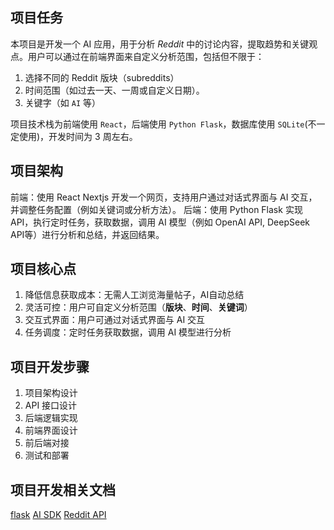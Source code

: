## 项目任务

本项目是开发一个 AI 应用，用于分析 *Reddit* 中的讨论内容，提取趋势和关键观点。用户可以通过在前端界面来自定义分析范围，包括但不限于：

1. 选择不同的 Reddit 版块（subreddits）
2. 时间范围（如过去一天、一周或自定义日期）。
3. 关键字（如 `AI` 等）

项目技术栈为前端使用 `React`，后端使用 `Python Flask`，数据库使用 `SQLite`(不一定使用)，开发时间为 3 周左右。

## 项目架构

前端：使用 React Nextjs 开发一个网页，支持用户通过对话式界面与 AI 交互，并调整任务配置（例如关键词或分析方法）。
后端：使用 Python Flask 实现 API，执行定时任务，获取数据，调用 AI 模型（例如 OpenAI API, DeepSeek API等）进行分析和总结，并返回结果。

## 项目核心点

1. 降低信息获取成本：无需人工浏览海量帖子，AI自动总结
2. 灵活可控：用户可自定义分析范围（**版块**、**时间**、**关键词**）
3. 交互式界面：用户可通过对话式界面与 AI 交互
4. 任务调度：定时任务获取数据，调用 AI 模型进行分析

## 项目开发步骤

1. 项目架构设计
2. API 接口设计
3. 后端逻辑实现
4. 前端界面设计
5. 前后端对接
6. 测试和部署

## 项目开发相关文档

[flask](https://flask.palletsprojects.com/en/stable/)
[AI SDK](https://sdk.vercel.ai/)
[Reddit API](https://developers.reddit.com/docs/)

